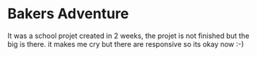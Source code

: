 # Bakers Adventure

It was a school projet created in 2 weeks, the projet is not finished but the big is there.
it makes me cry but there are responsive so its okay now :-)
